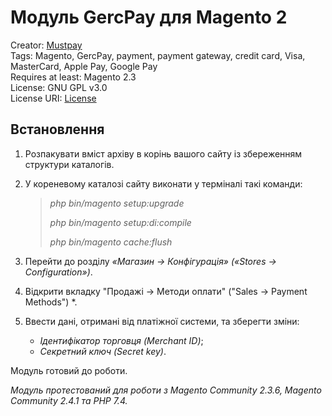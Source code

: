 # Модуль GercPay для Magento 2

Creator: [Mustpay](https://mustpay.tech)<br>
Tags: Magento, GercPay, payment, payment gateway, credit card, Visa, MasterCard, Apple Pay, Google Pay<br>
Requires at least: Magento 2.3<br>
License: GNU GPL v3.0<br>
License URI: [License](https://opensource.org/licenses/GPL-3.0)

## Встановлення

1. Розпакувати вміст архіву в корінь вашого сайту із збереженням структури каталогів.

2. У кореневому каталозі сайту виконати у терміналі такі команди:</br>

   > *php bin/magento setup:upgrade*
   >
   > *php bin/magento setup:di:compile*
   >
   > *php bin/magento cache:flush*

3. Перейти до розділу *«Магазин -> Конфігурація» («Stores -> Configuration»)*.

4. Відкрити вкладку "Продажі -> Методи оплати" ("Sales -> Payment Methods") *.

1. Ввести дані, отримані від платіжної системи, та зберегти зміни:
   - *Ідентифікатор торговця (Merchant ID)*;
   - *Секретний ключ (Secret key)*.

Модуль готовий до роботи.

*Модуль протестований для роботи з Magento Community 2.3.6, Magento Community 2.4.1 та PHP 7.4.*
